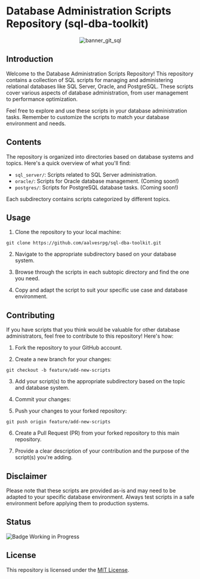 # Database Administration Scripts Repository (sql-dba-toolkit)

<div align="center">
  <img src="https://github.com/aalvesrpg/sql-dba-toolkit/assets/142286787/a4efa97f-0361-4122-958a-d7e6ef560a1c" alt="banner_git_sql" style="max-width: 100%; height: auto;">
</div>

## Introduction

Welcome to the Database Administration Scripts Repository! This repository contains a collection of SQL scripts for managing and administering relational databases like SQL Server, Oracle, and PostgreSQL. These scripts cover various aspects of database administration, from user management to performance optimization.

Feel free to explore and use these scripts in your database administration tasks. Remember to customize the scripts to match your database environment and needs.

##

## Contents

The repository is organized into directories based on database systems and topics. Here's a quick overview of what you'll find:

- `sql_server/`: Scripts related to SQL Server administration.
- `oracle/`: Scripts for Oracle database management. (Coming soon!)
- `postgres/`: Scripts for PostgreSQL database tasks. (Coming soon!)

Each subdirectory contains scripts categorized by different topics.

## Usage

1. Clone the repository to your local machine:

```shell
git clone https://github.com/aalvesrpg/sql-dba-toolkit.git
```
2. Navigate to the appropriate subdirectory based on your database system.

3. Browse through the scripts in each subtopic directory and find the one you need.

4. Copy and adapt the script to suit your specific use case and database environment.

## Contributing

If you have scripts that you think would be valuable for other database administrators, feel free to contribute to this repository! Here's how:

1. Fork the repository to your GitHub account.

2. Create a new branch for your changes:
   
```shell
git checkout -b feature/add-new-scripts
```

3. Add your script(s) to the appropriate subdirectory based on the topic and database system.

4. Commit your changes:

5. Push your changes to your forked repository:

```shell
git push origin feature/add-new-scripts
```

6. Create a Pull Request (PR) from your forked repository to this main repository.

7. Provide a clear description of your contribution and the purpose of the script(s) you're adding.

## Disclaimer

Please note that these scripts are provided as-is and may need to be adapted to your specific database environment. Always test scripts in a safe environment before applying them to production systems.

## Status

![Badge Working in Progress](http://img.shields.io/static/v1?label=STATUS&message=WORKING%20IN%20PROGRESS&color=GREEN&style=for-the-badge)

## License

This repository is licensed under the [MIT License](LICENSE).
